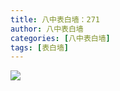 ```yaml
---
title: 八中表白墙：271
author: 八中表白墙
categories: [八中表白墙]
tags: [表白墙]
---
```


![](https://img.urlnode.com/file/1cf36c5ab6b6712097362.jpg)
